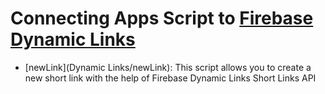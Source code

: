 # Connecting Apps Script to [Firebase Dynamic Links](https://firebase.google.com/docs/reference/dynamic-links/link-shortener)

- [newLink](Dynamic Links/newLink): This script allows you to create a new short link with the help of Firebase Dynamic Links Short Links API
